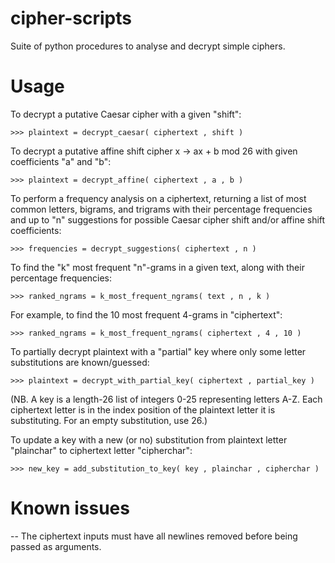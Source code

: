 # cipher-scripts
Suite of python procedures to analyse and decrypt simple ciphers.


# Usage

To decrypt a putative Caesar cipher with a given "shift":

`>>> plaintext = decrypt_caesar( ciphertext , shift )`

To decrypt a putative affine shift cipher x -> ax + b mod 26 with given coefficients "a" and "b":

`>>> plaintext = decrypt_affine( ciphertext , a , b )`

To perform a frequency analysis on a ciphertext, returning a list of most common letters, bigrams, and trigrams with their percentage frequencies and up to "n" suggestions for possible Caesar cipher shift and/or affine shift coefficients:

`>>> frequencies = decrypt_suggestions( ciphertext , n )`

To find the "k" most frequent "n"-grams in a given text, along with their percentage frequencies:

`>>> ranked_ngrams = k_most_frequent_ngrams( text , n , k )`

For example, to find the 10 most frequent 4-grams in "ciphertext":

`>>> ranked_ngrams = k_most_frequent_ngrams( ciphertext , 4 , 10 )`

To partially decrypt plaintext with a "partial" key where only some letter substitutions are known/guessed:

`>>> plaintext = decrypt_with_partial_key( ciphertext , partial_key )`

(NB. A key is a length-26 list of integers 0-25 representing letters A-Z. Each ciphertext letter is in the index position of the plaintext letter it is substituting. For an empty substitution, use 26.)

To update a key with a new (or no) substitution from plaintext letter "plainchar" to ciphertext letter "cipherchar":

`>>> new_key = add_substitution_to_key( key , plainchar , cipherchar )`

# Known issues

-- The ciphertext inputs must have all newlines removed before being passed as arguments.

